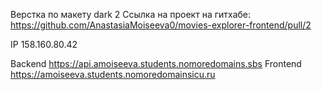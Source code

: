 Верстка по макету dark 2
Ссылка на проект на гитхабе: https://github.com/AnastasiaMoiseeva0/movies-explorer-frontend/pull/2


IP 158.160.80.42

Backend https://api.amoiseeva.students.nomoredomains.sbs
Frontend https://amoiseeva.students.nomoredomainsicu.ru